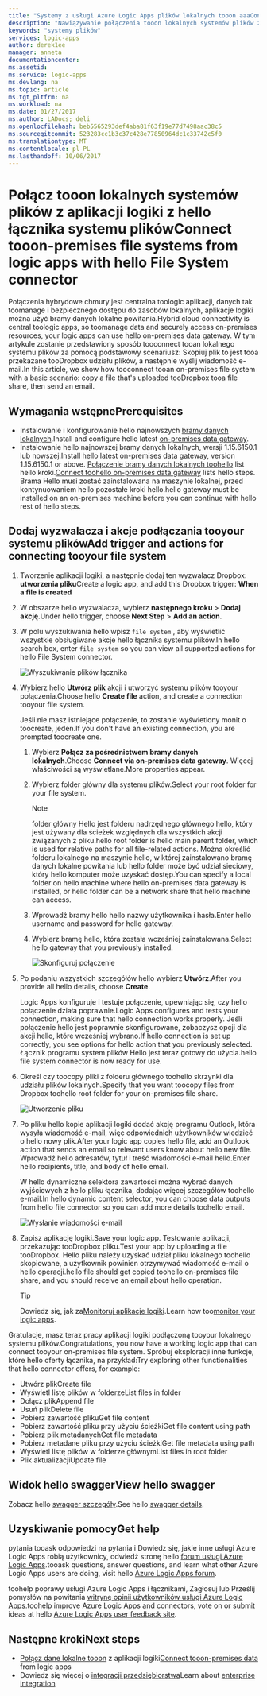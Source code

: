 ```yaml
---
title: "Systemy z usługi Azure Logic Apps plików lokalnych tooon aaaConnect | Dokumentacja firmy Microsoft"
description: "Nawiązywanie połączenia tooon lokalnych systemów plików z przepływu pracy aplikacji logiki za pośrednictwem bramy danych lokalne powitania i łącznika systemu plików"
keywords: "systemy plików"
services: logic-apps
author: derek1ee
manager: anneta
documentationcenter: 
ms.assetid: 
ms.service: logic-apps
ms.devlang: na
ms.topic: article
ms.tgt_pltfrm: na
ms.workload: na
ms.date: 01/27/2017
ms.author: LADocs; deli
ms.openlocfilehash: beb5565293def4aba81f63f19e77d7498aac38c5
ms.sourcegitcommit: 523283cc1b3c37c428e77850964dc1c33742c5f0
ms.translationtype: MT
ms.contentlocale: pl-PL
ms.lasthandoff: 10/06/2017
---
```

# <a name="connect-tooon-premises-file-systems-from-logic-apps-with-hello-file-system-connector"></a><span data-ttu-id="05101-104">Połącz tooon lokalnych systemów plików z aplikacji logiki z hello łącznika systemu plików</span><span class="sxs-lookup"><span data-stu-id="05101-104">Connect tooon-premises file systems from logic apps with hello File System connector</span></span>

<span data-ttu-id="05101-105">Połączenia hybrydowe chmury jest centralna toologic aplikacji, danych tak toomanage i bezpiecznego dostępu do zasobów lokalnych, aplikacje logiki można użyć bramy danych lokalne powitania.</span><span class="sxs-lookup"><span data-stu-id="05101-105">Hybrid cloud connectivity is central toologic apps, so toomanage data and securely access on-premises resources, your logic apps can use hello on-premises data gateway.</span></span> <span data-ttu-id="05101-106">W tym artykule zostanie przedstawiony sposób tooconnect tooan lokalnego systemu plików za pomocą podstawowy scenariusz: Skopiuj plik to jest tooa przekazane tooDropbox udziału plików, a następnie wyślij wiadomość e-mail.</span><span class="sxs-lookup"><span data-stu-id="05101-106">In this article, we show how tooconnect tooan on-premises file system with a basic scenario: copy a file that's uploaded tooDropbox tooa file share, then send an email.</span></span>

## <a name="prerequisites"></a><span data-ttu-id="05101-107">Wymagania wstępne</span><span class="sxs-lookup"><span data-stu-id="05101-107">Prerequisites</span></span>

- <span data-ttu-id="05101-108">Instalowanie i konfigurowanie hello najnowszych [bramy danych lokalnych](https://www.microsoft.com/download/details.aspx?id=53127).</span><span class="sxs-lookup"><span data-stu-id="05101-108">Install and configure hello latest [on-premises data gateway](https://www.microsoft.com/download/details.aspx?id=53127).</span></span>
- <span data-ttu-id="05101-109">Instalowanie hello najnowszej bramy danych lokalnych, wersji 1.15.6150.1 lub nowszej.</span><span class="sxs-lookup"><span data-stu-id="05101-109">Install hello latest on-premises data gateway, version 1.15.6150.1 or above.</span></span> <span data-ttu-id="05101-110">[Połączenie bramy danych lokalnych toohello](http://aka.ms/logicapps-gateway) list hello kroki.</span><span class="sxs-lookup"><span data-stu-id="05101-110">[Connect toohello on-premises data gateway](http://aka.ms/logicapps-gateway) lists hello steps.</span></span> <span data-ttu-id="05101-111">Brama Hello musi zostać zainstalowana na maszynie lokalnej, przed kontynuowaniem hello pozostałe kroki hello.</span><span class="sxs-lookup"><span data-stu-id="05101-111">hello gateway must be installed on an on-premises machine before you can continue with hello rest of hello steps.</span></span>

## <a name="add-trigger-and-actions-for-connecting-tooyour-file-system"></a><span data-ttu-id="05101-112">Dodaj wyzwalacza i akcje podłączania tooyour systemu plików</span><span class="sxs-lookup"><span data-stu-id="05101-112">Add trigger and actions for connecting tooyour file system</span></span>

1. <span data-ttu-id="05101-113">Tworzenie aplikacji logiki, a następnie dodaj ten wyzwalacz Dropbox: **utworzenia pliku**</span><span class="sxs-lookup"><span data-stu-id="05101-113">Create a logic app, and add this Dropbox trigger: **When a file is created**</span></span> 
2. <span data-ttu-id="05101-114">W obszarze hello wyzwalacza, wybierz **następnego kroku** > **Dodaj akcję**.</span><span class="sxs-lookup"><span data-stu-id="05101-114">Under hello trigger, choose **Next Step** > **Add an action**.</span></span> 
3. <span data-ttu-id="05101-115">W polu wyszukiwania hello wpisz `file system` , aby wyświetlić wszystkie obsługiwane akcje hello łącznika systemu plików.</span><span class="sxs-lookup"><span data-stu-id="05101-115">In hello search box, enter `file system` so you can view all supported actions for hello File System connector.</span></span>

   ![Wyszukiwanie plików łącznika](media/logic-apps-using-file-connector/search-file-connector.png)

2. <span data-ttu-id="05101-117">Wybierz hello **Utwórz plik** akcji i utworzyć systemu plików tooyour połączenia.</span><span class="sxs-lookup"><span data-stu-id="05101-117">Choose hello **Create file** action, and create a connection tooyour file system.</span></span>

   <span data-ttu-id="05101-118">Jeśli nie masz istniejące połączenie, to zostanie wyświetlony monit o toocreate, jeden.</span><span class="sxs-lookup"><span data-stu-id="05101-118">If you don't have an existing connection, you are prompted toocreate one.</span></span>

   1. <span data-ttu-id="05101-119">Wybierz **Połącz za pośrednictwem bramy danych lokalnych**.</span><span class="sxs-lookup"><span data-stu-id="05101-119">Choose **Connect via on-premises data gateway**.</span></span> <span data-ttu-id="05101-120">Więcej właściwości są wyświetlane.</span><span class="sxs-lookup"><span data-stu-id="05101-120">More properties appear.</span></span>
   2. <span data-ttu-id="05101-121">Wybierz folder główny dla systemu plików.</span><span class="sxs-lookup"><span data-stu-id="05101-121">Select your root folder for your file system.</span></span>
      
       > [!NOTE]
       > <span data-ttu-id="05101-122">folder główny Hello jest folderu nadrzędnego głównego hello, który jest używany dla ścieżek względnych dla wszystkich akcji związanych z pliku.</span><span class="sxs-lookup"><span data-stu-id="05101-122">hello root folder is hello main parent folder, which is used for relative paths for all file-related actions.</span></span> <span data-ttu-id="05101-123">Można określić folderu lokalnego na maszynie hello, w której zainstalowano bramę danych lokalne powitania lub hello folder może być udział sieciowy, który hello komputer może uzyskać dostęp.</span><span class="sxs-lookup"><span data-stu-id="05101-123">You can specify a local folder on hello machine where hello on-premises data gateway is installed, or hello folder can be a network share that hello machine can access.</span></span>

   3. <span data-ttu-id="05101-124">Wprowadź bramy hello hello nazwy użytkownika i hasła.</span><span class="sxs-lookup"><span data-stu-id="05101-124">Enter hello username and password for hello gateway.</span></span>
   4. <span data-ttu-id="05101-125">Wybierz bramę hello, która została wcześniej zainstalowana.</span><span class="sxs-lookup"><span data-stu-id="05101-125">Select hello gateway that you previously installed.</span></span>

       ![Skonfiguruj połączenie](media/logic-apps-using-file-connector/create-file.png)

3. <span data-ttu-id="05101-127">Po podaniu wszystkich szczegółów hello wybierz **Utwórz**.</span><span class="sxs-lookup"><span data-stu-id="05101-127">After you provide all hello details, choose **Create**.</span></span> 

   <span data-ttu-id="05101-128">Logic Apps konfiguruje i testuje połączenie, upewniając się, czy hello połączenie działa poprawnie.</span><span class="sxs-lookup"><span data-stu-id="05101-128">Logic Apps configures and tests your connection, making sure that hello connection works properly.</span></span> 
   <span data-ttu-id="05101-129">Jeśli połączenie hello jest poprawnie skonfigurowane, zobaczysz opcji dla akcji hello, które wcześniej wybrano.</span><span class="sxs-lookup"><span data-stu-id="05101-129">If hello connection is set up correctly, you see options for hello action that you previously selected.</span></span> 
   <span data-ttu-id="05101-130">Łącznik programu system plików Hello jest teraz gotowy do użycia.</span><span class="sxs-lookup"><span data-stu-id="05101-130">hello file system connector is now ready for use.</span></span>

4. <span data-ttu-id="05101-131">Określ czy toocopy pliki z folderu głównego toohello skrzynki dla udziału plików lokalnych.</span><span class="sxs-lookup"><span data-stu-id="05101-131">Specify that you want toocopy files from Dropbox toohello root folder for your on-premises file share.</span></span>

   ![Utworzenie pliku](media/logic-apps-using-file-connector/create-file-filled.png)

5. <span data-ttu-id="05101-133">Po pliku hello kopie aplikacji logiki dodać akcję programu Outlook, która wysyła wiadomość e-mail, więc odpowiednich użytkowników wiedzieć o hello nowy plik.</span><span class="sxs-lookup"><span data-stu-id="05101-133">After your logic app copies hello file, add an Outlook action that sends an email so relevant users know about hello new file.</span></span> <span data-ttu-id="05101-134">Wprowadź hello adresatów, tytuł i treść wiadomości e-mail hello.</span><span class="sxs-lookup"><span data-stu-id="05101-134">Enter hello recipients, title, and body of hello email.</span></span> 

   <span data-ttu-id="05101-135">W hello dynamiczne selektora zawartości można wybrać danych wyjściowych z hello pliku łącznika, dodając więcej szczegółów toohello e-mail.</span><span class="sxs-lookup"><span data-stu-id="05101-135">In hello dynamic content selector, you can choose data outputs from hello file connector so you can add more details toohello email.</span></span>

   ![Wysłanie wiadomości e-mail](media/logic-apps-using-file-connector/send-email.png)

6. <span data-ttu-id="05101-137">Zapisz aplikację logiki.</span><span class="sxs-lookup"><span data-stu-id="05101-137">Save your logic app.</span></span> <span data-ttu-id="05101-138">Testowanie aplikacji, przekazując tooDropbox pliku.</span><span class="sxs-lookup"><span data-stu-id="05101-138">Test your app by uploading a file tooDropbox.</span></span> <span data-ttu-id="05101-139">Hello pliku należy uzyskać udział pliku lokalnego toohello skopiowane, a użytkownik powinien otrzymywać wiadomość e-mail o hello operacji.</span><span class="sxs-lookup"><span data-stu-id="05101-139">hello file should get copied toohello on-premises file share, and you should receive an email about hello operation.</span></span>

   > [!TIP] 
   > <span data-ttu-id="05101-140">Dowiedz się, jak za[Monitoruj aplikacje logiki](../logic-apps/logic-apps-monitor-your-logic-apps.md).</span><span class="sxs-lookup"><span data-stu-id="05101-140">Learn how too[monitor your logic apps](../logic-apps/logic-apps-monitor-your-logic-apps.md).</span></span>

<span data-ttu-id="05101-141">Gratulacje, masz teraz pracy aplikacji logiki podłączoną tooyour lokalnego systemu plików.</span><span class="sxs-lookup"><span data-stu-id="05101-141">Congratulations, you now have a working logic app that can connect tooyour on-premises file system.</span></span> <span data-ttu-id="05101-142">Spróbuj eksploracji inne funkcje, które hello oferty łącznika, na przykład:</span><span class="sxs-lookup"><span data-stu-id="05101-142">Try exploring other functionalities that hello connector offers, for example:</span></span>

- <span data-ttu-id="05101-143">Utwórz plik</span><span class="sxs-lookup"><span data-stu-id="05101-143">Create file</span></span>
- <span data-ttu-id="05101-144">Wyświetl listę plików w folderze</span><span class="sxs-lookup"><span data-stu-id="05101-144">List files in folder</span></span>
- <span data-ttu-id="05101-145">Dołącz plik</span><span class="sxs-lookup"><span data-stu-id="05101-145">Append file</span></span>
- <span data-ttu-id="05101-146">Usuń plik</span><span class="sxs-lookup"><span data-stu-id="05101-146">Delete file</span></span>
- <span data-ttu-id="05101-147">Pobierz zawartość pliku</span><span class="sxs-lookup"><span data-stu-id="05101-147">Get file content</span></span>
- <span data-ttu-id="05101-148">Pobierz zawartość pliku przy użyciu ścieżki</span><span class="sxs-lookup"><span data-stu-id="05101-148">Get file content using path</span></span>
- <span data-ttu-id="05101-149">Pobierz plik metadanych</span><span class="sxs-lookup"><span data-stu-id="05101-149">Get file metadata</span></span>
- <span data-ttu-id="05101-150">Pobierz metadane pliku przy użyciu ścieżki</span><span class="sxs-lookup"><span data-stu-id="05101-150">Get file metadata using path</span></span>
- <span data-ttu-id="05101-151">Wyświetl listę plików w folderze głównym</span><span class="sxs-lookup"><span data-stu-id="05101-151">List files in root folder</span></span>
- <span data-ttu-id="05101-152">Plik aktualizacji</span><span class="sxs-lookup"><span data-stu-id="05101-152">Update file</span></span>

## <a name="view-hello-swagger"></a><span data-ttu-id="05101-153">Widok hello swagger</span><span class="sxs-lookup"><span data-stu-id="05101-153">View hello swagger</span></span>
<span data-ttu-id="05101-154">Zobacz hello [swagger szczegóły](/connectors/fileconnector/).</span><span class="sxs-lookup"><span data-stu-id="05101-154">See hello [swagger details](/connectors/fileconnector/).</span></span> 

## <a name="get-help"></a><span data-ttu-id="05101-155">Uzyskiwanie pomocy</span><span class="sxs-lookup"><span data-stu-id="05101-155">Get help</span></span>

<span data-ttu-id="05101-156">pytania tooask odpowiedzi na pytania i Dowiedz się, jakie inne usługi Azure Logic Apps robią użytkownicy, odwiedź stronę hello [forum usługi Azure Logic Apps](https://social.msdn.microsoft.com/Forums/en-US/home?forum=azurelogicapps).</span><span class="sxs-lookup"><span data-stu-id="05101-156">tooask questions, answer questions, and learn what other Azure Logic Apps users are doing, visit hello [Azure Logic Apps forum](https://social.msdn.microsoft.com/Forums/en-US/home?forum=azurelogicapps).</span></span>

<span data-ttu-id="05101-157">toohelp poprawy usługi Azure Logic Apps i łącznikami, Zagłosuj lub Prześlij pomysłów na powitania [witrynę opinii użytkowników usługi Azure Logic Apps](http://aka.ms/logicapps-wish).</span><span class="sxs-lookup"><span data-stu-id="05101-157">toohelp improve Azure Logic Apps and connectors, vote on or submit ideas at hello [Azure Logic Apps user feedback site](http://aka.ms/logicapps-wish).</span></span>

## <a name="next-steps"></a><span data-ttu-id="05101-158">Następne kroki</span><span class="sxs-lookup"><span data-stu-id="05101-158">Next steps</span></span>

- <span data-ttu-id="05101-159">[Połącz dane lokalne tooon](../logic-apps/logic-apps-gateway-connection.md) z aplikacji logiki</span><span class="sxs-lookup"><span data-stu-id="05101-159">[Connect tooon-premises data](../logic-apps/logic-apps-gateway-connection.md) from logic apps</span></span>
- <span data-ttu-id="05101-160">Dowiedz się więcej o [integracji przedsiębiorstwa](../logic-apps/logic-apps-enterprise-integration-overview.md)</span><span class="sxs-lookup"><span data-stu-id="05101-160">Learn about [enterprise integration](../logic-apps/logic-apps-enterprise-integration-overview.md)</span></span>
